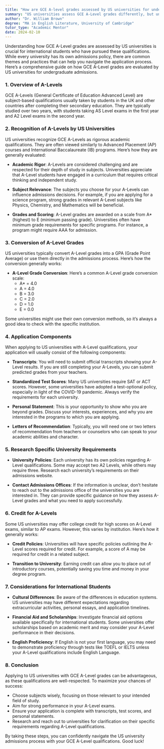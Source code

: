 ```yaml
---
title: "How are GCE A-level grades assessed by US universities for undergraduate admission?"
summary: "US universities assess GCE A-Level grades differently, but understanding their evaluation can help international students with undergraduate admissions."
author: "Dr. William Brown"
degree: "MA in English Literature, University of Cambridge"
tutor_type: "Academic Mentor"
date: 2024-02-10
---
```


Understanding how GCE A-Level grades are assessed by US universities is crucial for international students who have pursued these qualifications. While every university has its own admissions policy, there are common themes and practices that can help you navigate the application process. Here’s a comprehensive guide on how GCE A-Level grades are evaluated by US universities for undergraduate admissions.

### 1. Overview of A-Levels

GCE A-Levels (General Certificate of Education Advanced Level) are subject-based qualifications usually taken by students in the UK and other countries after completing their secondary education. They are typically studied over two years, with students taking AS Level exams in the first year and A2 Level exams in the second year. 

### 2. Recognition of A-Levels by US Universities

US universities recognize GCE A-Levels as rigorous academic qualifications. They are often viewed similarly to Advanced Placement (AP) courses and International Baccalaureate (IB) programs. Here’s how they are generally evaluated:

- **Academic Rigor**: A-Levels are considered challenging and are respected for their depth of study in subjects. Universities appreciate that A-Level students have engaged in a curriculum that requires critical thinking and independent study.

- **Subject Relevance**: The subjects you choose for your A-Levels can influence admissions decisions. For example, if you are applying for a science program, strong grades in relevant A-Level subjects like Physics, Chemistry, and Mathematics will be beneficial.

- **Grades and Scoring**: A-Level grades are awarded on a scale from A* (highest) to E (minimum passing grade). Universities often have minimum grade requirements for specific programs. For instance, a program might require AAA for admission. 

### 3. Conversion of A-Level Grades

US universities typically convert A-Level grades into a GPA (Grade Point Average) or use them directly in the admissions process. Here’s how the conversion generally works:

- **A-Level Grade Conversion**: Here’s a common A-Level grade conversion scale:
  - A* = 4.0
  - A = 4.0
  - B = 3.0
  - C = 2.0
  - D = 1.0
  - E = 0.0

Some universities might use their own conversion methods, so it’s always a good idea to check with the specific institution.

### 4. Application Components

When applying to US universities with A-Level qualifications, your application will usually consist of the following components:

- **Transcripts**: You will need to submit official transcripts showing your A-Level results. If you are still completing your A-Levels, you can submit predicted grades from your teachers.

- **Standardized Test Scores**: Many US universities require SAT or ACT scores. However, some universities have adopted a test-optional policy, especially in light of the COVID-19 pandemic. Always verify the requirements for each university.

- **Personal Statement**: This is your opportunity to show who you are beyond grades. Discuss your interests, experiences, and why you are interested in the programs to which you are applying.

- **Letters of Recommendation**: Typically, you will need one or two letters of recommendation from teachers or counselors who can speak to your academic abilities and character.

### 5. Research Specific University Requirements

- **University Policies**: Each university has its own policies regarding A-Level qualifications. Some may accept two A2 Levels, while others may require three. Research each university’s requirements on their admissions website.

- **Contact Admissions Offices**: If the information is unclear, don’t hesitate to reach out to the admissions office of the universities you are interested in. They can provide specific guidance on how they assess A-Level grades and what you need to apply successfully.

### 6. Credit for A-Levels

Some US universities may offer college credit for high scores on A-Level exams, similar to AP exams. However, this varies by institution. Here’s how it generally works:

- **Credit Policies**: Universities will have specific policies outlining the A-Level scores required for credit. For example, a score of A may be required for credit in a related subject.

- **Transition to University**: Earning credit can allow you to place out of introductory courses, potentially saving you time and money in your degree program.

### 7. Considerations for International Students

- **Cultural Differences**: Be aware of the differences in education systems. US universities may have different expectations regarding extracurricular activities, personal essays, and application timelines.

- **Financial Aid and Scholarships**: Investigate financial aid options available specifically for international students. Some universities offer scholarships based on academic merit and may consider your A-Level performance in their decisions.

- **English Proficiency**: If English is not your first language, you may need to demonstrate proficiency through tests like TOEFL or IELTS unless your A-Level qualifications include English Language.

### 8. Conclusion

Applying to US universities with GCE A-Level grades can be advantageous, as these qualifications are well-respected. To maximize your chances of success:

- Choose subjects wisely, focusing on those relevant to your intended field of study.
- Aim for strong performance in your A-Level exams.
- Ensure your application is complete with transcripts, test scores, and personal statements.
- Research and reach out to universities for clarification on their specific requirements regarding A-Level qualifications.

By taking these steps, you can confidently navigate the US university admissions process with your GCE A-Level qualifications. Good luck!
    
